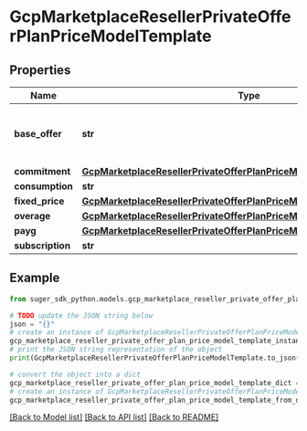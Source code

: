 # GcpMarketplaceResellerPrivateOfferPlanPriceModelTemplate


## Properties

Name | Type | Description | Notes
------------ | ------------- | ------------- | -------------
**base_offer** | **str** | in format of \&quot;projects/{projectNumber}/services/service-name.endpoints.gcp-project-id.cloud.goog/standardOffers/base-offer-id\&quot; | [optional] 
**commitment** | [**GcpMarketplaceResellerPrivateOfferPlanPriceModelTemplateCommitment**](GcpMarketplaceResellerPrivateOfferPlanPriceModelTemplateCommitment.md) |  | [optional] 
**consumption** | **str** |  | [optional] 
**fixed_price** | [**GcpMarketplaceResellerPrivateOfferPlanPriceModelTemplateFixedPrice**](GcpMarketplaceResellerPrivateOfferPlanPriceModelTemplateFixedPrice.md) |  | [optional] 
**overage** | [**GcpMarketplaceResellerPrivateOfferPlanPriceModelTemplateOverage**](GcpMarketplaceResellerPrivateOfferPlanPriceModelTemplateOverage.md) |  | [optional] 
**payg** | [**GcpMarketplaceResellerPrivateOfferPlanPriceModelTemplatePayg**](GcpMarketplaceResellerPrivateOfferPlanPriceModelTemplatePayg.md) |  | [optional] 
**subscription** | **str** |  | [optional] 

## Example

```python
from suger_sdk_python.models.gcp_marketplace_reseller_private_offer_plan_price_model_template import GcpMarketplaceResellerPrivateOfferPlanPriceModelTemplate

# TODO update the JSON string below
json = "{}"
# create an instance of GcpMarketplaceResellerPrivateOfferPlanPriceModelTemplate from a JSON string
gcp_marketplace_reseller_private_offer_plan_price_model_template_instance = GcpMarketplaceResellerPrivateOfferPlanPriceModelTemplate.from_json(json)
# print the JSON string representation of the object
print(GcpMarketplaceResellerPrivateOfferPlanPriceModelTemplate.to_json())

# convert the object into a dict
gcp_marketplace_reseller_private_offer_plan_price_model_template_dict = gcp_marketplace_reseller_private_offer_plan_price_model_template_instance.to_dict()
# create an instance of GcpMarketplaceResellerPrivateOfferPlanPriceModelTemplate from a dict
gcp_marketplace_reseller_private_offer_plan_price_model_template_from_dict = GcpMarketplaceResellerPrivateOfferPlanPriceModelTemplate.from_dict(gcp_marketplace_reseller_private_offer_plan_price_model_template_dict)
```
[[Back to Model list]](../README.md#documentation-for-models) [[Back to API list]](../README.md#documentation-for-api-endpoints) [[Back to README]](../README.md)


